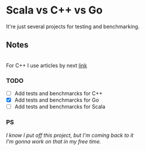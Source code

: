 # Scala vs C++ vs Go

It're just several projects for testing and benchmarking.

## Notes
<br>For C++ I use articles by next [link](https://raymii.org/s/tutorials/Cpp_project_setup_with_cmake_and_unit_tests.html)

### TODO
- [ ] Add tests and benchmarcks for C++
- [X] Add tests and benchmarcks for Go
- [ ] Add tests and benchmarcks for Scala

### PS
*I know I put off this project, but I'm coming back to it*
<br>*I'm gonna work on that in my free time.*
